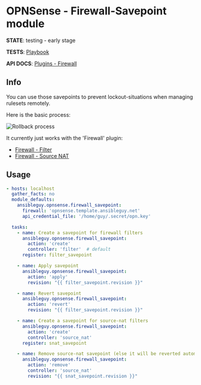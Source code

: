 # OPNSense - Firewall-Savepoint module

**STATE**: testing - early stage

**TESTS**: [Playbook](https://github.com/ansibleguy/collection_opnsense/blob/stable/tests/firewall_savepoint.yml)

**API DOCS**: [Plugins - Firewall](https://docs.opnsense.org/development/api/plugins/firewall.html)

## Info

You can use those savepoints to prevent lockout-situations when managing rulesets remotely.

Here is the basic process:

![Rollback process](https://docs.opnsense.org/_images/blockdiag-43422f611798118832d099ed58decb1437fb76a0.png)

It currently just works with the 'Firewall' plugin:

- [Firewall - Filter](https://github.com/ansibleguy/collection_opnsense/blob/stable/docs/use_rule.md)
- [Firewall - Source NAT](https://github.com/ansibleguy/collection_opnsense/blob/stable/docs/use_snat.md)

## Usage

```yaml
- hosts: localhost
  gather_facts: no
  module_defaults:
    ansibleguy.opnsense.firewall_savepoint:
      firewall: 'opnsense.template.ansibleguy.net'
      api_credential_file: '/home/guy/.secret/opn.key'

  tasks:
    - name: Create a savepoint for firewall filters
      ansibleguy.opnsense.firewall_savepoint:
        action: 'create'
        controller: 'filter'  # default
      register: filter_savepoint

    - name: Apply savepoint
      ansibleguy.opnsense.firewall_savepoint:
        action: 'apply'
        revision: "{{ filter_savepoint.revision }}"

    - name: Revert savepoint
      ansibleguy.opnsense.firewall_savepoint:
        action: 'revert'
        revision: "{{ filter_savepoint.revision }}"

    - name: Create a savepoint for source-nat filters
      ansibleguy.opnsense.firewall_savepoint:
        action: 'create'
        controller: 'source_nat'
      register: snat_savepoint

    - name: Remove source-nat savepoint (else it will be reverted automatically)
      ansibleguy.opnsense.firewall_savepoint:
        action: 'remove'
        controller: 'source_nat'
        revision: "{{ snat_savepoint.revision }}"
```
